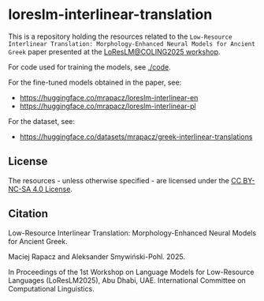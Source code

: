# loreslm-interlinear-translation

This is a repository holding the resources related to the `Low-Resource Interlinear Translation: Morphology-Enhanced Neural Models for Ancient Greek` paper presented at the [LoResLM@COLING2025 workshop](https://loreslm.github.io/).

For code used for training the models, see [./code](./code).

For the fine-tuned models obtained in the paper, see:
- https://huggingface.co/mrapacz/loreslm-interlinear-en
- https://huggingface.co/mrapacz/loreslm-interlinear-pl

For the dataset, see:
- https://huggingface.co/datasets/mrapacz/greek-interlinear-translations

## License

The resources - unless otherwise specified - are licensed under the [CC BY-NC-SA 4.0 License](https://creativecommons.org/licenses/by-nc-sa/4.0/).

## Citation

Low-Resource Interlinear Translation: Morphology-Enhanced Neural Models for Ancient Greek.

Maciej Rapacz and Aleksander Smywiński-Pohl. 2025.

In Proceedings of the 1st Workshop on Language Models for Low-Resource Languages (LoResLM2025), Abu Dhabi, UAE. International Committee on Computational Linguistics.
